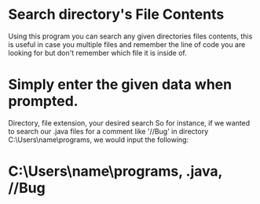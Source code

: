 # Search directory's File Contents
Using this program you can search any given directories files contents,
this is useful in case you multiple files and remember the line of code you are looking for but don't remember which file it is inside of.
# Simply enter the given data when prompted.
Directory, file extension, your desired search
So for instance, if we wanted to search our .java files for a comment like '//Bug' in directory C:\Users\name\programs, we would input the following:
# C:\Users\name\programs, .java, //Bug
